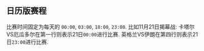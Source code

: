 ## 日历版赛程

比赛时间固定为每天的 `00:00`, `03:00`, `18:00`, `23:00`. 比如11月21日揭幕战: 卡塔尔VS厄瓜多尔在第一行则表示21日`00:00`进行比赛. 英格兰VS伊朗在第四行则表示21日`23:00`进行比赛.

<BattleCalendar />